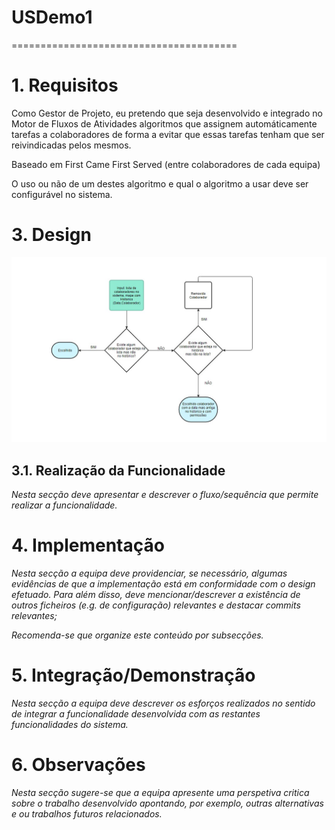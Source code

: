 # USDemo1
=======================================


# 1. Requisitos

Como Gestor de Projeto, eu pretendo que seja desenvolvido e integrado no Motor de Fluxos de Atividades algoritmos que assignem automáticamente tarefas a colaboradores de forma a evitar que essas tarefas tenham que ser reivindicadas pelos mesmos.

Baseado em First Came First Served (entre colaboradores de cada equipa)

O uso ou não de um destes algoritmo e qual o algoritmo a usar deve ser configurável no sistema.


# 3. Design

![Flowchart](diagramaSCOMP.jpg)

## 3.1. Realização da Funcionalidade

*Nesta secção deve apresentar e descrever o fluxo/sequência que permite realizar a funcionalidade.*

# 4. Implementação

*Nesta secção a equipa deve providenciar, se necessário, algumas evidências de que a implementação está em conformidade com o design efetuado. Para além disso, deve mencionar/descrever a existência de outros ficheiros (e.g. de configuração) relevantes e destacar commits relevantes;*

*Recomenda-se que organize este conteúdo por subsecções.*

# 5. Integração/Demonstração

*Nesta secção a equipa deve descrever os esforços realizados no sentido de integrar a funcionalidade desenvolvida com as restantes funcionalidades do sistema.*

# 6. Observações

*Nesta secção sugere-se que a equipa apresente uma perspetiva critica sobre o trabalho desenvolvido apontando, por exemplo, outras alternativas e ou trabalhos futuros relacionados.*



